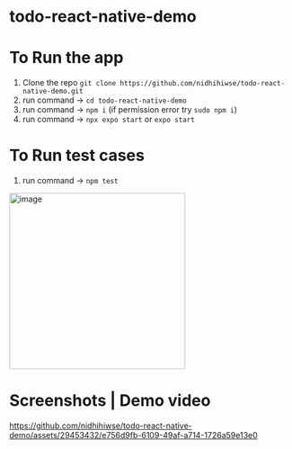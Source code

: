 # todo-react-native-demo

# To Run the app
1. Clone the repo `git clone https://github.com/nidhihiwse/todo-react-native-demo.git`
2. run command -> `cd todo-react-native-demo`
3. run command -> `npm i` (if permission error try `sudo npm i`)
4. run command -> `npx expo start` or `expo start`


# To Run test cases
1. run command -> `npm test`
<img width="313" alt="image" src="https://github.com/nidhihiwse/todo-react-native-demo/assets/29453432/26b88dab-9400-4565-a891-26a4ef7fa981">


# Screenshots | Demo video


https://github.com/nidhihiwse/todo-react-native-demo/assets/29453432/e756d9fb-6109-49af-a714-1726a59e13e0

